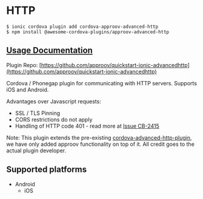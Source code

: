 # HTTP

```text
$ ionic cordova plugin add cordova-approov-advanced-http
$ npm install @awesome-cordova-plugins/approov-advanced-http
```

## [Usage Documentation](https://danielsogl.gitbook.io/awesome-cordova-plugins/plugins/approov-advanced-http/)

Plugin Repo: [https://github.com/approov/quickstart-ionic-advancedhttp](https://github.com/approov/quickstart-ionic-advancedhttp)

Cordova / Phonegap plugin for communicating with HTTP servers. Supports iOS and Android.

Advantages over Javascript requests:

* SSL / TLS Pinning
* CORS restrictions do not apply
* Handling of HTTP code 401 - read more at [Issue CB-2415](https://issues.apache.org/jira/browse/CB-2415)

Note: This plugin extends the pre-existing [cordova-advanced-http-plugin](https://github.com/silkimen/cordova-plugin-advanced-http), we have only added approov functionality on top of it. All credit goes to the actual plugin developer.

## Supported platforms

* Android
  * iOS

